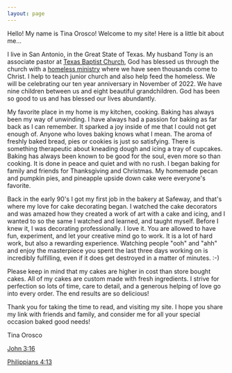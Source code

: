 ```yaml
---
layout: page
---
```


Hello! My name is Tina Orosco! Welcome to my site! Here is a little bit about
me...

I live in San Antonio, in the Great State of Texas. My husband Tony is an
associate pastor at [Texas Baptist Church](http://tbcsanantonio.com), God has
blessed us through the church with a [homeless
ministry](https://www.tbcsanantonio.com/the-homless-ministry) where we have
seen thousands come to Christ. I help to teach junior church and also help feed
the homeless. We will be celebrating our ten year anniversary in November of 2022.
We have nine children between us and eight beautiful grandchildren. God
has been so good to us and has blessed our lives abundantly.

My favorite place in my home is my kitchen, cooking. Baking has always been my
way of unwinding. I have always had a passion for baking as far back as I can
remember. It sparked a joy inside of me that I could not get enough of. Anyone
who loves baking knows what I mean. The aroma of freshly baked bread, pies or
cookies is just so satisfying. There is something therapeutic about
kneading dough and icing a tray of cupcakes. Baking has always been known to be
good for the soul, even more so than cooking. It is done in peace and quiet and
with no rush. I began baking for family and friends for Thanksgiving and
Christmas. My homemade pecan and pumpkin pies, and pineapple upside down cake
were everyone's favorite.

Back in the early 90's I got my first job in the bakery at Safeway, and that's
where my love for cake decorating began. I watched the cake decorators and was
amazed how they created a work of art with a cake and icing, and I wanted to so
the same I watched and learned, and taught myself. Before I knew it, I was
decorating professionally. I love it. You are allowed to have fun, experiment,
and let your creative mind go to work. It is a lot of hard work,
but also a rewarding experience. Watching people "ooh" and "ahh"
and enjoy the masterpiece you spent the last three days working on
is incredibly fulfilling, even if it does get destroyed in a matter
of minutes. :-)

Please keep in mind that my cakes are higher in cost than store bought cakes.
All of my cakes are custom made with fresh ingredients. I strive for perfection
so lots of time, care to detail, and a generous helping of love go into every
order. The end results are so delicious!

Thank you for taking the time to read, and visiting my site. I hope you share
my link with friends and family, and consider me for all your special occasion
baked good needs!

Tina Orosco

[John 3:16](https://www.biblegateway.com/passage/?version=KJV&search=John+3%3A16)

[Philippians 4:13](https://www.biblegateway.com/passage/?version=KJV&search=Phil+4%3A13)
